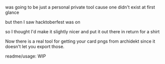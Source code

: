 was going to be just a personal private tool cause one didn't exist at first glance

but then I saw hacktoberfest was on

so I thought I'd make it slightly nicer and put it out there in return for a shirt

Now there is a real tool for getting your card pngs from archidekt since it doesn't let you export those.

readme/usage: WIP
